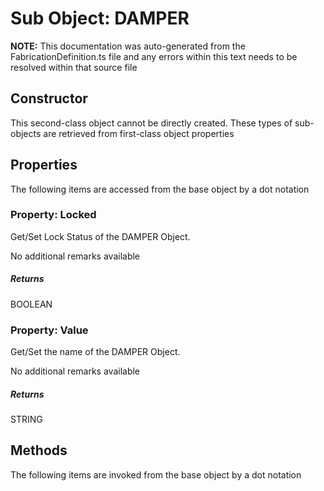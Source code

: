 # Sub Object: DAMPER
**NOTE:** This documentation was auto-generated from the FabricationDefinition.ts file and any errors within this text needs to be resolved within that source file
## Constructor
This second-class object cannot be directly created. These types of sub-objects are retrieved from first-class object properties
## Properties
The following items are accessed from the base object by a dot notation
### Property: Locked
Get/Set Lock Status of the DAMPER Object.

No additional remarks available
##### Returns
BOOLEAN
### Property: Value
Get/Set the name of the DAMPER Object.

No additional remarks available
##### Returns
STRING
## Methods
The following items are invoked from the base object by a dot notation
